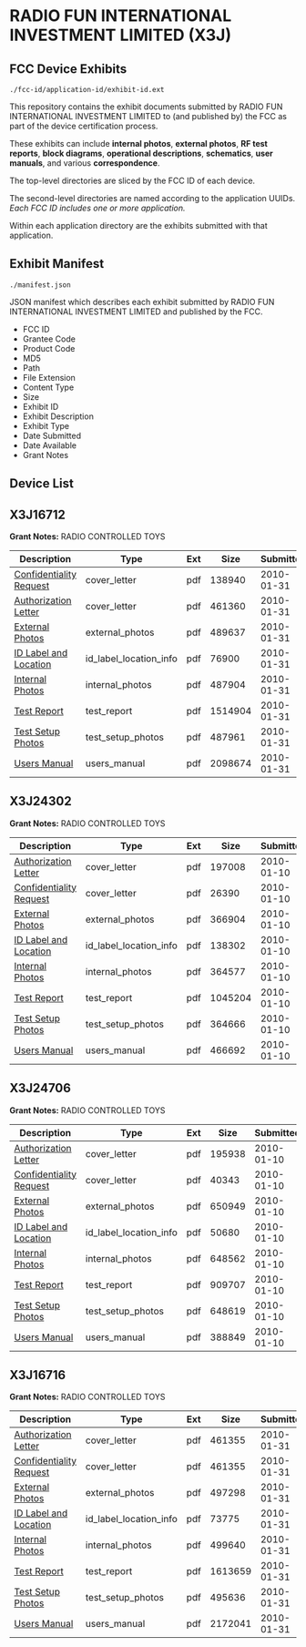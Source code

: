 # RADIO FUN INTERNATIONAL INVESTMENT LIMITED (X3J)
## FCC Device Exhibits

```
./fcc-id/application-id/exhibit-id.ext
```

This repository contains the exhibit documents submitted by RADIO FUN INTERNATIONAL INVESTMENT LIMITED to (and published by) the FCC as part of the device certification process.

These exhibits can include **internal photos**, **external photos**, **RF test reports**, **block diagrams**, **operational descriptions**, **schematics**, **user manuals**, and various **correspondence**.

The top-level directories are sliced by the FCC ID of each device.

The second-level directories are named according to the application UUIDs. *Each FCC ID includes one or more application.*

Within each application directory are the exhibits submitted with that application. 

## Exhibit Manifest

```
./manifest.json
```

JSON manifest which describes each exhibit submitted by RADIO FUN INTERNATIONAL INVESTMENT LIMITED and published by the FCC.

- FCC ID
- Grantee Code
- Product Code
- MD5
- Path
- File Extension
- Content Type
- Size
- Exhibit ID
- Exhibit Description
- Exhibit Type
- Date Submitted
- Date Available
- Grant Notes

## Device List
## X3J16712
**Grant Notes:** RADIO CONTROLLED TOYS

| Description | Type | Ext | Size | Submitted | Available |
| ----------- | ---- | --- | ---- | --------- | --------- |
| [Confidentiality Request](X3J16712/036e444a2911e19e85ba2d95080be21c/1235211.pdf) | cover_letter | pdf | 138940 | 2010-01-31 | 2010-01-31 |
| [Authorization Letter](X3J16712/036e444a2911e19e85ba2d95080be21c/1235210.pdf) | cover_letter | pdf | 461360 | 2010-01-31 | 2010-01-31 |
| [External Photos](X3J16712/036e444a2911e19e85ba2d95080be21c/1235212.pdf) | external_photos | pdf | 489637 | 2010-01-31 | 2010-01-31 |
| [ID Label and Location](X3J16712/036e444a2911e19e85ba2d95080be21c/1235214.pdf) | id_label_location_info | pdf | 76900 | 2010-01-31 | 2010-01-31 |
| [Internal Photos](X3J16712/036e444a2911e19e85ba2d95080be21c/1235215.pdf) | internal_photos | pdf | 487904 | 2010-01-31 | 2010-01-31 |
| [Test Report](X3J16712/036e444a2911e19e85ba2d95080be21c/1235219.pdf) | test_report | pdf | 1514904 | 2010-01-31 | 2010-01-31 |
| [Test Setup Photos](X3J16712/036e444a2911e19e85ba2d95080be21c/1235220.pdf) | test_setup_photos | pdf | 487961 | 2010-01-31 | 2010-01-31 |
| [Users Manual](X3J16712/036e444a2911e19e85ba2d95080be21c/1235221.pdf) | users_manual | pdf | 2098674 | 2010-01-31 | 2010-01-31 |
## X3J24302
**Grant Notes:** RADIO CONTROLLED TOYS

| Description | Type | Ext | Size | Submitted | Available |
| ----------- | ---- | --- | ---- | --------- | --------- |
| [Authorization Letter](X3J24302/dee016bea29989b141765d3b9cd5a4b1/1225218.pdf) | cover_letter | pdf | 197008 | 2010-01-10 | 2010-01-11 |
| [Confidentiality Request](X3J24302/dee016bea29989b141765d3b9cd5a4b1/1225219.pdf) | cover_letter | pdf | 26390 | 2010-01-10 | 2010-01-11 |
| [External Photos](X3J24302/dee016bea29989b141765d3b9cd5a4b1/1225221.pdf) | external_photos | pdf | 366904 | 2010-01-10 | 2010-01-11 |
| [ID Label and Location](X3J24302/dee016bea29989b141765d3b9cd5a4b1/1225222.pdf) | id_label_location_info | pdf | 138302 | 2010-01-10 | 2010-01-11 |
| [Internal Photos](X3J24302/dee016bea29989b141765d3b9cd5a4b1/1225223.pdf) | internal_photos | pdf | 364577 | 2010-01-10 | 2010-01-11 |
| [Test Report](X3J24302/dee016bea29989b141765d3b9cd5a4b1/1225227.pdf) | test_report | pdf | 1045204 | 2010-01-10 | 2010-01-11 |
| [Test Setup Photos](X3J24302/dee016bea29989b141765d3b9cd5a4b1/1225228.pdf) | test_setup_photos | pdf | 364666 | 2010-01-10 | 2010-01-11 |
| [Users Manual](X3J24302/dee016bea29989b141765d3b9cd5a4b1/1225229.pdf) | users_manual | pdf | 466692 | 2010-01-10 | 2010-01-11 |
## X3J24706
**Grant Notes:** RADIO CONTROLLED TOYS

| Description | Type | Ext | Size | Submitted | Available |
| ----------- | ---- | --- | ---- | --------- | --------- |
| [Authorization Letter](X3J24706/ba6a098d1a65b8a12699dd476e292c67/1225206.pdf) | cover_letter | pdf | 195938 | 2010-01-10 | 2010-01-10 |
| [Confidentiality Request](X3J24706/ba6a098d1a65b8a12699dd476e292c67/1225207.pdf) | cover_letter | pdf | 40343 | 2010-01-10 | 2010-01-10 |
| [External Photos](X3J24706/ba6a098d1a65b8a12699dd476e292c67/1225209.pdf) | external_photos | pdf | 650949 | 2010-01-10 | 2010-01-10 |
| [ID Label and Location](X3J24706/ba6a098d1a65b8a12699dd476e292c67/1225210.pdf) | id_label_location_info | pdf | 50680 | 2010-01-10 | 2010-01-10 |
| [Internal Photos](X3J24706/ba6a098d1a65b8a12699dd476e292c67/1225211.pdf) | internal_photos | pdf | 648562 | 2010-01-10 | 2010-01-10 |
| [Test Report](X3J24706/ba6a098d1a65b8a12699dd476e292c67/1225215.pdf) | test_report | pdf | 909707 | 2010-01-10 | 2010-01-10 |
| [Test Setup Photos](X3J24706/ba6a098d1a65b8a12699dd476e292c67/1225216.pdf) | test_setup_photos | pdf | 648619 | 2010-01-10 | 2010-01-10 |
| [Users Manual](X3J24706/ba6a098d1a65b8a12699dd476e292c67/1225217.pdf) | users_manual | pdf | 388849 | 2010-01-10 | 2010-01-10 |
## X3J16716
**Grant Notes:** RADIO CONTROLLED TOYS

| Description | Type | Ext | Size | Submitted | Available |
| ----------- | ---- | --- | ---- | --------- | --------- |
| [Authorization Letter](X3J16716/6825af437a81be22e79f9c57251fa70f/1235194.pdf) | cover_letter | pdf | 461355 | 2010-01-31 | 2010-01-31 |
| [Confidentiality Request](X3J16716/6825af437a81be22e79f9c57251fa70f/1235195.pdf) | cover_letter | pdf | 461355 | 2010-01-31 | 2010-01-31 |
| [External Photos](X3J16716/6825af437a81be22e79f9c57251fa70f/1235197.pdf) | external_photos | pdf | 497298 | 2010-01-31 | 2010-01-31 |
| [ID Label and Location](X3J16716/6825af437a81be22e79f9c57251fa70f/1235198.pdf) | id_label_location_info | pdf | 73775 | 2010-01-31 | 2010-01-31 |
| [Internal Photos](X3J16716/6825af437a81be22e79f9c57251fa70f/1235199.pdf) | internal_photos | pdf | 499640 | 2010-01-31 | 2010-01-31 |
| [Test Report](X3J16716/6825af437a81be22e79f9c57251fa70f/1235203.pdf) | test_report | pdf | 1613659 | 2010-01-31 | 2010-01-31 |
| [Test Setup Photos](X3J16716/6825af437a81be22e79f9c57251fa70f/1235204.pdf) | test_setup_photos | pdf | 495636 | 2010-01-31 | 2010-01-31 |
| [Users Manual](X3J16716/6825af437a81be22e79f9c57251fa70f/1235205.pdf) | users_manual | pdf | 2172041 | 2010-01-31 | 2010-01-31 |
